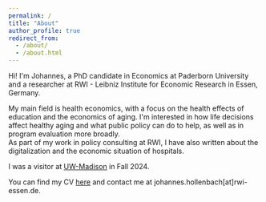 ```yaml
---
permalink: /
title: "About"
author_profile: true
redirect_from: 
  - /about/
  - /about.html
---
```


Hi! I'm Johannes, a PhD candidate in Economics at Paderborn University and a researcher at RWI - Leibniz Institute for Economic Research in Essen, Germany.

My main field is health economics, with a focus on the health effects of education and the economics of aging. I'm interested in how life decisions affect healthy aging and what public policy can do to help, as well as in program evaluation more broadly.       
As part of my work in policy consulting at RWI, I have also written about the digitalization and the economic situation of hospitals.

I was a visitor at [UW-Madison](https://isg.wisc.edu/people/) in Fall 2024. 

You can find my CV [here](https://s3joholl.github.io/files/hollenbach_cv.pdf) and contact me at johannes.hollenbach[at]rwi-essen.de.